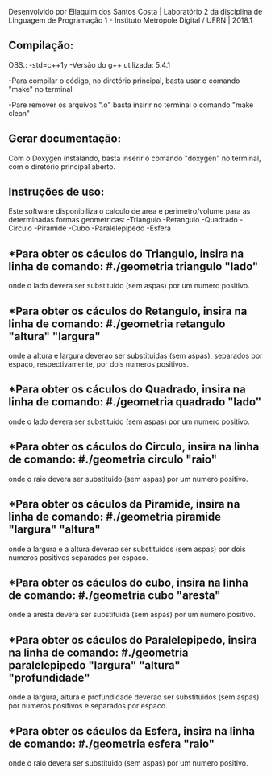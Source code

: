 Desenvolvido por Eliaquim dos Santos Costa | Laboratório 2 da disciplina de Linguagem de Programação 1 - Instituto Metrópole Digital / UFRN | 2018.1

Compilação: 
-----------
OBS.: 
    -std=c++1y
    -Versão do g++ utilizada: 5.4.1

-Para compilar o código, no diretório principal, basta usar o comando "make" no terminal

-Pare remover os arquivos ".o" basta insirir no terminal o comando "make clean"

Gerar documentação:
-------------------
Com o Doxygen instalando, basta inserir o comando "doxygen" no terminal,
com o diretório principal aberto.

Instruções de uso:
------------------
Este software disponibiliza o calculo de area e perimetro/volume
para as determinadas formas geometricas:
  -Triangulo
  -Retangulo
  -Quadrado
  -Circulo
  -Piramide
  -Cubo
  -Paralelepipedo
  -Esfera

*Para obter os cáculos do Triangulo, insira na linha de comando:
  #./geometria triangulo "lado"
  -----------------------------
onde o lado devera ser substituido (sem aspas) por um numero positivo.

*Para obter os cáculos do Retangulo, insira na linha de comando:
  #./geometria retangulo "altura" "largura"  
  -----------------------------------------
onde a altura e largura deverao ser substituidas (sem aspas), 
separados por espaço, respectivamente, por dois numeros positivos.

*Para obter os cáculos do Quadrado, insira na linha de comando:
  #./geometria quadrado "lado"
  ----------------------------
onde o lado devera ser substituido (sem aspas) por um numero positivo.

*Para obter os cáculos do Circulo, insira na linha de comando:
  #./geometria circulo "raio"
  ---------------------------
onde o raio devera ser substituido (sem aspas) por um numero 
positivo.

*Para obter os cáculos da Piramide, insira na linha de comando:
  #./geometria piramide "largura" "altura"
  ----------------------------------------
onde a largura e a altura deverao ser substituidos (sem aspas) por 
dois numeros positivos separados por espaco.

*Para obter os cáculos do cubo, insira na linha de comando:
  #./geometria cubo "aresta"
  --------------------------
onde a aresta devera ser substituida (sem aspas) por um numero 
positivo.

*Para obter os cáculos do Paralelepipedo, insira na linha de 
comando:
  #./geometria paralelepipedo "largura" "altura" "profundidade"
  -------------------------------------------------------------
onde a largura, altura e profundidade deverao ser substituidos
(sem aspas) por numeros positivos e separados por espaco.

*Para obter os cáculos da Esfera, insira na linha de 
comando:
  #./geometria esfera "raio"
  --------------------------
onde o raio devera ser substituido (sem aspas) por um numero 
positivo.
